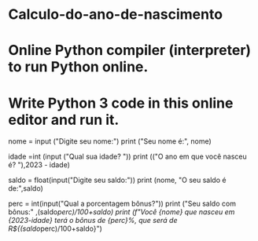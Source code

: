 # Calculo-do-ano-de-nascimento

# Online Python compiler (interpreter) to run Python online.
# Write Python 3 code in this online editor and run it.

nome = input ("Digite seu nome:")
print ("Seu nome é:", nome)

idade =int (input ("Qual sua idade? "))
print (("O ano em que você nasceu é? "),2023 - idade)


saldo = float(input("Digite seu saldo:"))
print (nome, "O seu saldo é de:",saldo)

perc = int(input("Qual a porcentagem bônus?"))
print ("Seu saldo com bônus:" ,(saldo*perc)/100+saldo) 
print (f"Você {nome} que nasceu em {2023-idade} terá o bônus de {perc}%, que será de R${(saldo*perc)/100+saldo}")
